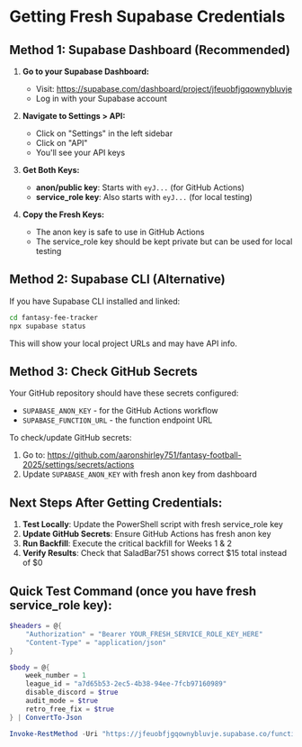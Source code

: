 # Getting Fresh Supabase Credentials

## Method 1: Supabase Dashboard (Recommended)

1. **Go to your Supabase Dashboard:**
   - Visit: https://supabase.com/dashboard/project/jfeuobfjgqownybluvje
   - Log in with your Supabase account

2. **Navigate to Settings > API:**
   - Click on "Settings" in the left sidebar
   - Click on "API" 
   - You'll see your API keys

3. **Get Both Keys:**
   - **anon/public key**: Starts with `eyJ...` (for GitHub Actions)
   - **service_role key**: Also starts with `eyJ...` (for local testing)

4. **Copy the Fresh Keys:**
   - The anon key is safe to use in GitHub Actions
   - The service_role key should be kept private but can be used for local testing

## Method 2: Supabase CLI (Alternative)

If you have Supabase CLI installed and linked:

```bash
cd fantasy-fee-tracker
npx supabase status
```

This will show your local project URLs and may have API info.

## Method 3: Check GitHub Secrets

Your GitHub repository should have these secrets configured:
- `SUPABASE_ANON_KEY` - for the GitHub Actions workflow
- `SUPABASE_FUNCTION_URL` - the function endpoint URL

To check/update GitHub secrets:
1. Go to: https://github.com/aaronshirley751/fantasy-football-2025/settings/secrets/actions
2. Update `SUPABASE_ANON_KEY` with fresh anon key from dashboard

## Next Steps After Getting Credentials:

1. **Test Locally**: Update the PowerShell script with fresh service_role key
2. **Update GitHub Secrets**: Ensure GitHub Actions has fresh anon key  
3. **Run Backfill**: Execute the critical backfill for Weeks 1 & 2
4. **Verify Results**: Check that SaladBar751 shows correct $15 total instead of $0

## Quick Test Command (once you have fresh service_role key):

```powershell
$headers = @{
    "Authorization" = "Bearer YOUR_FRESH_SERVICE_ROLE_KEY_HERE"
    "Content-Type" = "application/json"
}

$body = @{
    week_number = 1
    league_id = "a7d65b53-2ec5-4b38-94ee-7fcb97160989"
    disable_discord = $true
    audit_mode = $true
    retro_free_fix = $true
} | ConvertTo-Json

Invoke-RestMethod -Uri "https://jfeuobfjgqownybluvje.supabase.co/functions/v1/process-weekly-fees" -Method POST -Headers $headers -Body $body
```
